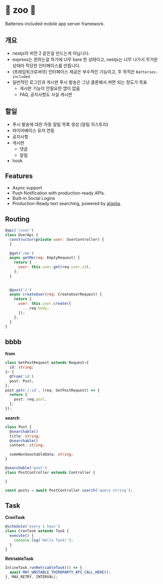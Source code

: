 :penguin: zoo :penguin:
====
Batteries-included mobile app server framework.

개요
----
* nestjs의 버전 2 같은걸 만드는게 아닙니다.
* express는 원하는걸 하기에 너무 bare 한 상태이고, nestjs는 너무 나가서 무거운 상태라 적당한 인터페이스를 만듭니다.
* (프레임워크로써의) 인터페이스 제공은 부수적인 기능이고, 주 목적은 `Batteries-included`
* 일반적인 로그인과 게시판 푸시 발송은 그냥 클론해서 켜면 되는 정도가 목표
  * 게시판 기능이 안필요한 앱이 없음
  * FAQ, 공지사항도 사실 게시판

할일
-----
* 푸시 발송에 대한 자동 알림 목록 생성 (알림 히스토리)
* 파이어베이스 유저 연동
* 공지사항
* 게시판
  * 댓글
  * 알림
* hook

Features
----
* Async support
* Push Notification with production-ready APIs.
* Built-in Social Logins
* Production-Ready text searching, powered by [algolia](https://www.algolia.com/).


Routing
----
```js
@api('/user')
class UserApi {
  constructor(private user: UserController) {
  }
  
  @get('/me')
  async getMe(req: EmptyRequest) {
    return {
      user: this.user.get(req.user.id),
    };
  }
  
  
  @post('/')
  async createUser(req: CreateUserRequest) {
    return {
      user: this.user.create({
        ...req.body,
      });
    };
  }
}
```

bbbb
----

__from__
```ts
class GetPostRequest extends Request<{
  id: string;
}> {
  @from('id')
  post: Post;
};
post.get('/:id', (req: GetPostRequest) => {
  return {
    post: req.post,
  };
});
```


__search__
```ts
class Post {
  @searchable()
  title: string;
  @searchable()
  content: string;
  
  someNonSeachableData: string;
}

@searchable('post')
class PostController extends Controller {

}
```
```ts
const posts = await PostController.search('query string');
```

Task
----
__CronTask__
```ts
@schedule('every 1 hour')
class CronTask extends Task {
  execute() {
    console.log('Hello Task!');
  }
}
```

__RetriableTask__
```ts
InlineTask.runRetriableTask(() => {
  await MAY_UNSTABLE_THIRDPARTY_API_CALL_HERE();
}, MAX_RETRY, INTERVAL);
```
